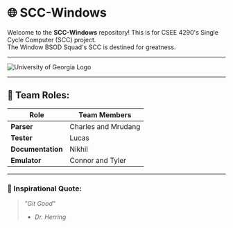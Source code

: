 # 🌐 SCC-Windows
Welcome to the **SCC-Windows** repository! This is for CSEE 4290's Single Cycle Computer (SCC) project.\
The Window BSOD Squad's SCC is destined for greatness.

---

![University of Georgia Logo](https://brand.uga.edu/wp-content/uploads/GEORGIA-FS-FC-2048x883.png)

---

## 👥 Team Roles:

| **Role**           | **Team Members**             |
|--------------------|------------------------------|
| **Parser**         | Charles and Mrudang          |
| **Tester**         | Lucas                        |
| **Documentation**  | Nikhil                       |
| **Emulator**       | Connor and Tyler             |

---

### 🧠 Inspirational Quote:
> *"Git Good"*
> - *Dr. Herring*